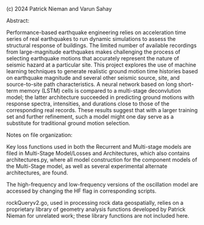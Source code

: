 (c) 2024 Patrick Nieman and Varun Sahay

Abstract:

Performance-based earthquake engineering relies on acceleration time series of real earthquakes to run dynamic simulations to assess the structural response of buildings. The limited number of available recordings from large-magnitude earthquakes makes challenging the process of selecting earthquake motions that accurately represent the nature of seismic hazard at a particular site. This project explores the use of machine learning techniques to generate realistic ground motion time histories based on earthquake magnitude and several other seismic source, site, and source-to-site path characteristics. A neural network based on long short-term memory (LSTM) cells is compared to a multi-stage deconvlution model; the latter architecture succeeded in predicting ground motions with response spectra, intensities, and durations close to those of the corresponding real records. These results suggest that with a larger training set and further refinement, such a model might one day serve as a substitute for traditional ground motion selection.




Notes on file organization:

Key loss functions used in both the Recurrent and Multi-stage models are filed in Multi-Stage Model/Losses and Architectures, which also contains architectures.py, where all model construction for the component models of the Multi-Stage model, as well as several experimental alternate architectures, are found.

The high-frequency and low-frequency versions of the oscillation model are accessed by changing the HF flag in corresponding scripts.

rockQueryv2.go, used in processing rock data geospatially, relies on a proprietary library of geometry analysis functions developed by Patrick Nieman for unrelated work; these library functions are not included here.
